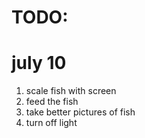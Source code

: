 # TODO:
# july 10
1. scale fish with screen
2. feed the fish
3. take better pictures of fish
4. turn off light